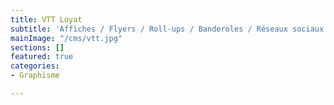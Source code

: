 ```yaml
---
title: VTT Loyat
subtitle: 'Affiches / Flyers / Roll-ups / Banderoles / Réseaux sociaux '
mainImage: "/cms/vtt.jpg"
sections: []
featured: true
categories:
- Graphisme

---
```

